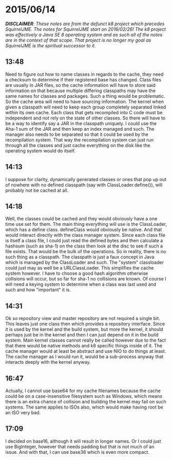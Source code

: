# 2015/06/14

***DISCLAIMER***: _These notes are from the defunct k8 project which_
_precedes SquirrelJME. The notes for SquirrelJME start on 2016/02/26!_
_The k8 project was effectively a Java SE 8 operating system and as such_
_all of the notes are in the context of that scope. That project is no_
_longer my goal as SquirrelJME is the spiritual successor to it._

## 13:48

Need to figure out how to name classes in regards to the cache, they need a
checksum to determine if their registered base has changed. Class files are
usually in JAR files, so the cache information will have to store said
information on that because multiple differing classpaths may have the same
names for classes and packages. Such a thing would be problematic. So the
cache area will need to have sourcing information. The kernel when given a
classpath will need to keep each group completely separated linked within its
own cache. Each class that gets recompiled into C code must be independent and
not rely on the state of other classes. So there will have to be a way to
identify say a JAR in the classpath uniquely. I could use the Aha-1 sum of the
JAR and then keep an index managed and such. The manager also needs to be
separated so that it could be used by the recompilation system. That way the
recompilation system can just run through all the classes and just cache
everything on the disk like the operating system would do itself.

## 14:13

I suppose for clarity, dynamically generated classes or ones that pop up out
of nowhere with no defined classpath (say with ClassLoader.define()), will
probably not be cached at all.

## 14:18

Well, the classes could be cached and they would obviously have a one time use
set for them. The main thing everything will use is the ClassLoader, which has
a define class. defineClass would obviously be native. And that would interact
directly with the class manager system. Since each class file is itself a
class file, I could just read the defined bytes and then calculate a hashsum
(such as sha-1) on the class then look at the disc to see if such a file
exists. That would be the bulk of the operations. So in reality, there is no
such thing as a classpath. The classpath is just a faux concept in Java which
is managed by the ClassLoader and such. The "system" classloader could just
may as well be a URLClassLoader. This simplifies the cache system however. I
have to choose a good hash algorithm otherwise collisions will occur, but so
far for sha-1 no collisions are known. Of course I will need a keying system
to determine when a class was last used and such and how "important" it is.

## 14:31

Ok so repository view and master repository are not required a single bit.
This leaves just one class then which provides a repository interface. Since
it is used by the kernel and the build system, but more the kernel, it should
perhaps just be in the kernel and then I can just depend on it in the build
system. Main kernel classes cannot really be called however due to the fact
that there would be native methods and k8 specific things inside of it. The
cache manager would at least be abstract and use NIO to do things at least.
The cache manager as I would run it, would be a sub-process anyway that
interacts deeply with the kernel anyway.

## 16:47

Actually, I cannot use base64 for my cache filenames because the cache could
be on a case-insensitive filesystem such as Windows, which means there is an
extra chance of collision and building the kernel may fail on such systems.
The same applies to ISOs also, which would make having root be an ISO very
bad.

## 17:09

I decided on base16, although it will result in longer names. Or I could just
use BigInteger, however that needs padding but that is not much of an issue.
And with that, I can use base36 which is even more compact.

